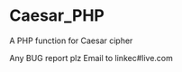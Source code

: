 Caesar_PHP
==========

A PHP function for Caesar cipher

Any BUG report plz Email to linkec#live.com 
